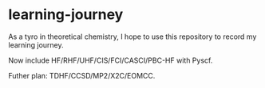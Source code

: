 # learning-journey

As a tyro in theoretical chemistry, I hope to use this repository to record my learning journey.

Now include HF/RHF/UHF/CIS/FCI/CASCI/PBC-HF with Pyscf.

Futher plan: TDHF/CCSD/MP2/X2C/EOMCC.
